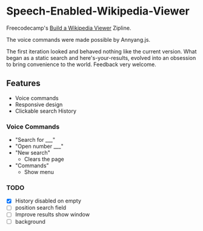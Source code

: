 # Speech-Enabled-Wikipedia-Viewer
Freecodecamp's [Build a Wikipedia Viewer](http://www.freecodecamp.com/challenges/build-a-wikipedia-viewer) Zipline.

The voice commands were made possible by Annyang.js.

The first iteration looked and behaved nothing like the current version. What began as a static search and here's-your-results, evolved into an obsession to bring convenience to the world. Feedback very welcome. 


## Features

  - Voice commands
  - Responsive design
  - Clickable search History

### Voice Commands

  - "Search for \_\_\_"
  - "Open number \_\_\_"
  - "New search"
	- Clears the page
  - "Commands”
	- Show menu
		  
### TODO
 
- [X] History disabled on empty
- [ ] position search field
- [ ] Improve results show window
- [ ] background
